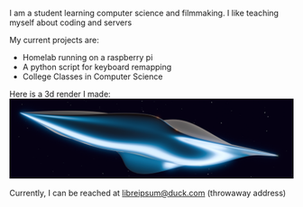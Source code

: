 I am a student learning computer science and filmmaking. I like teaching myself about coding and servers

My current projects are:
- Homelab running on a raspberry pi
- A python script for keyboard remapping
- College Classes in Computer Science

Here is a 3d render I made:
![3d spaceship](spaceship.png)

Currently, I can be reached at libreipsum@duck.com (throwaway address)

<!--
**LibreIpsum/LibreIpsum** is a ✨ _special_ ✨ repository because its `README.md` (this file) appears on your GitHub profile.

Here are some ideas to get you started:

- 🔭 I’m currently working on ...
- 🌱 I’m currently learning ...
- 👯 I’m looking to collaborate on ...
- 🤔 I’m looking for help with ...
- 💬 Ask me about ...
- 📫 How to reach me: ...
- 😄 Pronouns: ...
- ⚡ Fun fact: ...
-->

